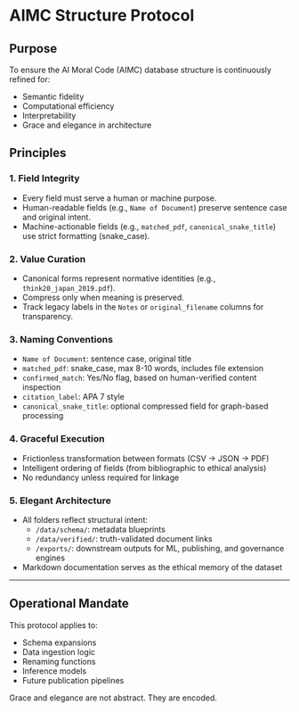 
# AIMC Structure Protocol

## Purpose
To ensure the AI Moral Code (AIMC) database structure is continuously refined for:
- Semantic fidelity
- Computational efficiency
- Interpretability
- Grace and elegance in architecture

## Principles

### 1. Field Integrity
- Every field must serve a human or machine purpose.
- Human-readable fields (e.g., `Name of Document`) preserve sentence case and original intent.
- Machine-actionable fields (e.g., `matched_pdf`, `canonical_snake_title`) use strict formatting (snake_case).

### 2. Value Curation
- Canonical forms represent normative identities (e.g., `think20_japan_2019.pdf`).
- Compress only when meaning is preserved.
- Track legacy labels in the `Notes` or `original_filename` columns for transparency.

### 3. Naming Conventions
- `Name of Document`: sentence case, original title
- `matched_pdf`: snake_case, max 8-10 words, includes file extension
- `confirmed_match`: Yes/No flag, based on human-verified content inspection
- `citation_label`: APA 7 style
- `canonical_snake_title`: optional compressed field for graph-based processing

### 4. Graceful Execution
- Frictionless transformation between formats (CSV → JSON → PDF)
- Intelligent ordering of fields (from bibliographic to ethical analysis)
- No redundancy unless required for linkage

### 5. Elegant Architecture
- All folders reflect structural intent:
  - `/data/schema/`: metadata blueprints
  - `/data/verified/`: truth-validated document links
  - `/exports/`: downstream outputs for ML, publishing, and governance engines
- Markdown documentation serves as the ethical memory of the dataset

---

## Operational Mandate

This protocol applies to:
- Schema expansions
- Data ingestion logic
- Renaming functions
- Inference models
- Future publication pipelines

Grace and elegance are not abstract. They are encoded.
